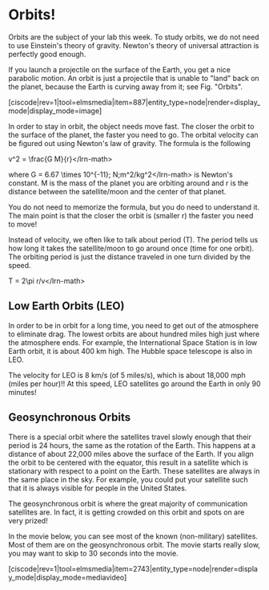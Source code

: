 # Orbits!

Orbits are the subject of your lab this week. To study orbits, we do not need to use Einstein's theory of gravity. Newton's theory of universal attraction is perfectly good enough.

If you launch a projectile on the surface of the Earth, you get a nice parabolic motion. An orbit is just a projectile that is unable to "land" back on the planet, because the Earth is curving away from it; see Fig. "Orbits".

\[ciscode\|rev=1\|tool=elmsmedia\|item=887\|entity\_type=node\|render=display\_mode\|display\_mode=image\]

In order to stay in orbit, the object needs move fast. The closer the orbit to the surface of the planet, the faster you need to go. The orbital velocity can be figured out using Newton's law of gravity. The formula is the following

v^2 = \frac{G M}{r}&lt;/lrn-math&gt;

where G = 6.67 \times 10^{-11}\; N\;m^2/kg^2&lt;/lrn-math&gt; is Newton's constant. M is the mass of the planet you are orbiting around and r is the distance between the satellite/moon and the center of that planet.

You do not need to memorize the formula, but you do need to understand it. The main point is that the closer the orbit is \(smaller r\) the faster you need to move!

Instead of velocity, we often like to talk about period \(T\). The period tells us how long it takes the satellite/moon to go around once \(time for one orbit\). The orbiting period is just the distance traveled in one turn divided by the speed.

T = 2\pi r/v&lt;/lrn-math&gt;

## Low Earth Orbits \(LEO\)

In order to be in orbit for a long time, you need to get out of the atmosphere to eliminate drag. The lowest orbits are about hundred miles high just where the atmosphere ends. For example, the International Space Station is in low Earth orbit, it is about 400 km high. The Hubble space telescope is also in LEO.

The velocity for LEO is 8 km/s \(of 5 miles/s\), which is about 18,000 mph \(miles per hour\)!! At this speed, LEO satellites go around the Earth in only 90 minutes!

## Geosynchronous Orbits

There is a special orbit where the satellites travel slowly enough that their period is 24 hours, the same as the rotation of the Earth. This happens at a distance of about 22,000 miles above the surface of the Earth. If you align the orbit to be centered with the equator, this result in a satellite which is stationary with respect to a point on the Earth. These satellites are always in the same place in the sky. For example, you could put your satellite such that it is always visible for people in the United States.

The geosynchronous orbit is where the great majority of communication satellites are. In fact, it is getting crowded on this orbit and spots on are very prized!

In the movie below, you can see most of the known \(non-military\) satellites. Most of them are on the geosynchronous orbit. The movie starts really slow, you may want to skip to 30 seconds into the movie.

\[ciscode\|rev=1\|tool=elmsmedia\|item=2743\|entity\_type=node\|render=display\_mode\|display\_mode=mediavideo\]

